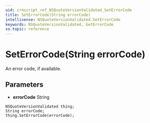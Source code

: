 ```yaml
---
uid: crmscript_ref_NSQuoteVersionValidated_SetErrorCode
title: SetErrorCode(String errorCode)
intellisense: NSQuoteVersionValidated.SetErrorCode
keywords: NSQuoteVersionValidated, GetErrorCode
so.topic: reference
---
```


# SetErrorCode(String errorCode)

An error code, if available.

## Parameters

* **errorCode** String

```crmscript
NSQuoteVersionValidated thing;
String errorCode;
thing.SetErrorCode(errorCode);
```

